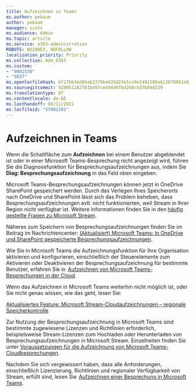 ```yaml
---
title: Aufzeichnen in Teams
ms.author: pebaum
author: pebaum
manager: scotv
ms.audience: Admin
ms.topic: article
ms.service: o365-administration
ROBOTS: NOINDEX, NOFOLLOW
localization_priority: Priority
ms.collection: Adm_O365
ms.custom:
- "9002530"
- "5037"
ms.openlocfilehash: bf17bb3ed8bab2379b4435d23e5cc0e2491580a6128780b1e6166513e54c6abd
ms.sourcegitcommit: 920051182781bd97ce4d4d6fbd268cb37b84d239
ms.translationtype: HT
ms.contentlocale: de-DE
ms.lasthandoff: 08/11/2021
ms.locfileid: "57901291"
---
```

# <a name="recording-in-teams"></a>Aufzeichnen in Teams

Wenn die Schaltfläche zum **Aufzeichnen** bei einem Benutzer abgeblendet ist oder in einer Microsoft Teams-Besprechung nicht angezeigt wird, führen Sie die Diagnosefunktion für Besprechungsaufzeichnungen aus, indem Sie **Diag: Besprechungsaufzeichnung** in das Feld oben eingeben. 

Microsoft Teams-Besprechungsaufzeichnungen können jetzt in OneDrive SharePoint gespeichert werden. Durch das Verlegen Ihres Speicherorts nach OneDrive und SharePoint lässt sich das Problem beheben, dass Besprechungsaufzeichnungen evtl. nicht funktionierten, weil Stream in Ihrer Region nicht verfügbar ist. Weitere Informationen finden Sie in den [häufig gestellte Fragen zu Microsoft Stream](https://docs.microsoft.com/stream/faq#which-regions-does-microsoft-stream-host-my-data-in).

Näheres zum Speichern von Besprechungsaufzeichnungen finden Sie im Beitrag im Nachrichtencenter: [(Aktualisiert) Microsoft Teams: In OneDrive und SharePoint gespeicherte Besprechungsaufzeichnungen](https://portal.microsoft.com/Adminportal/Home?ref=MessageCenter&id=MC222640).

Wie Sie in Microsoft Teams die Aufzeichnungsfunktion für Ihre Organisation aktivieren und konfigurieren, einschließlich der Steuerelemente zum Aktivieren oder Deaktivieren der Besprechungsaufzeichnung für bestimmte Benutzer, erfahren Sie in  [Aufzeichnen von Microsoft Teams-Besprechungen in der Cloud](https://docs.microsoft.com/microsoftteams/cloud-recording). 

Wenn das Aufzeichnen in Microsoft Teams weiterhin nicht möglich ist, oder Sie nicht genau wissen, wie das geht, lesen Sie: 

[Aktualisiertes Feature: Microsoft Stream-Cloudaufzeichnungen – regionale Speicherkontrolle](https://admin.microsoft.com/AdminPortal/Home#/MessageCenter?id=MC214327)

Zur Nutzung der Besprechungsaufzeichnung in Microsoft Teams sind bestimmte zugewiesene Lizenzen und Richtlinien erforderlich, beispielsweise Stream-Lizenzen zum Hochladen oder Herunterladen von Besprechungsaufzeichnungen in Microsoft Stream. Einzelheiten finden Sie unter [Voraussetzungen für die Aufzeichnung von Microsoft Teams-Cloudbesprechungen](https://docs.microsoft.com/microsoftteams/cloud-recording#prerequisites-for-teams-cloud-meeting-recording).

Nachdem Sie sich vergewissert haben, dass alle Anforderungen, einschließlich Lizenzierung, Richtlinien und regionaler Verfügbarkeit von Stream, erfüllt sind, lesen Sie  [Aufzeichnen einer Besprechung in Microsoft Teams](https://support.office.com/article/34dfbe7f-b07d-4a27-b4c6-de62f1348c24). 